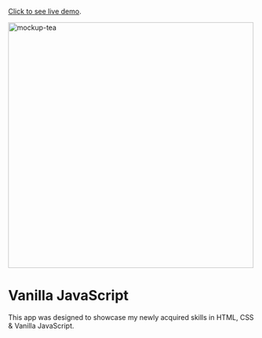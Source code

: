 [Click to see live demo](https://teaisgreat.netlify.app/).

<img width="500" alt="mockup-tea" src="https://user-images.githubusercontent.com/92318870/187893086-cf7f7017-6571-4c75-8a23-ebd4f267dd10.png">



# Vanilla JavaScript

This app was designed to showcase my newly acquired skills in HTML, CSS & Vanilla JavaScript.
